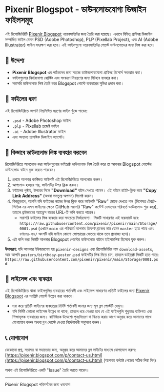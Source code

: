 # Pixenir Blogspot - ডাউনলোডযোগ্য ডিজাইন ফাইলসমূহ

এই রিপোজিটরিটি [Pixenir Blogspot](https://pixenir.blogspot.com/) ওয়েবসাইটের জন্য তৈরি করা হয়েছে। এখানে বিভিন্ন গ্রাফিক্স ডিজাইন সম্পর্কিত ফাইল যেমন PSD (Adobe Photoshop), PLP (Pixellab Project), এবং AI (Adobe Illustrator) ফাইল সংরক্ষণ করা হবে। এই ফাইলগুলো ওয়েবসাইটের পোস্টে ডাউনলোডের জন্য লিঙ্ক করা হবে।

## 🎯 উদ্দেশ্য

*   **Pixenir Blogspot** এর পাঠকদের জন্য সহজে ডাউনলোডযোগ্য গ্রাফিক্স রিসোর্স সরবরাহ করা।
*   ফাইলগুলোর নির্ভরযোগ্য হোস্টিং এবং সংস্করণ নিয়ন্ত্রণের জন্য গিটহাব ব্যবহার করা।
*   সরাসরি ডাউনলোড লিঙ্ক তৈরি করে Blogspot পোস্টে ব্যবহারের সুবিধা প্রদান করা।

## 📂 ফাইলের ধরণ

এই রিপোজিটরিতে আপনি নিম্নলিখিত ধরণের ফাইল খুঁজে পাবেন:

*   `.psd` - Adobe Photoshop ফাইল
*   `.plp` - Pixellab প্রজেক্ট ফাইল
*   `.ai` - Adobe Illustrator ফাইল
*   এবং অন্যান্য প্রাসঙ্গিক ডিজাইন অ্যাসেট।

## 🔗 কিভাবে ডাউনলোড লিঙ্ক ব্যবহার করবেন

রিপোজিটরিতে আপলোড করা ফাইলগুলোর ডাইরেক্ট ডাউনলোড লিঙ্ক তৈরি করে তা আপনার Blogspot পোস্টের ডাউনলোড বাটনে যুক্ত করতে পারবেন।

1.  প্রথমে আপনার কাঙ্ক্ষিত ফাইলটি এই রিপোজিটরিতে আপলোড করুন।
2.  আপলোড হওয়ার পর, ফাইলটির উপর ক্লিক করুন।
3.  ফাইলের পৃষ্ঠায়, উপরের দিকে **"Download"** বাটন দেখতে পাবেন। এই বাটনে রাইট-ক্লিক করে **"Copy Link Address"** (অথবা সমতুল্য অপশন) সিলেক্ট করুন।
4.  বিকল্পভাবে, আপনি যদি ফাইলের নামের উপর ক্লিক করে ফাইলটি "Raw" মোডে দেখতে পান (বিশেষত টেক্সট-ভিত্তিক নয় এমন ফাইলের ক্ষেত্রে GitHub সরাসরি "Raw" কন্টেন্ট দেখানোর পরিবর্তে ডাউনলোড শুরু করে), তাহলে ব্রাউজারের অ্যাড্রেস বারের URL-টি কপি করতে পারেন।
    *   সরাসরি ফাইলের লিঙ্ক ব্যবহার করা সবচেয়ে নির্ভরযোগ্য। লিঙ্কটি সাধারণত এই ফরম্যাটে হবে:
        `https://raw.githubusercontent.com/pixenir/pixenir/main/Storage/0001.psd`
        (এখানে `main` এর পরিবর্তে আপনার ডিফল্ট ব্রাঞ্চের নাম যেমন `master` হতে পারে এবং `ফাইলের-পাথ/` অংশটি যদি ফাইল কোনো ফোল্ডারের ভেতরে থাকে তবে প্রযোজ্য হবে)।
5.  এই কপি করা লিঙ্কটি আপনার Blogspot পোস্টের ডাউনলোড বাটনে হাইপারলিঙ্ক হিসেবে যুক্ত করুন।

**উদাহরণ:**
যদি আপনার ইউজারনেম হয় `pixenir-designs` এবং রিপোজিটরির নাম `download-assets`, আর আপনি `posters/birthday-poster.psd` ফাইলটির লিঙ্ক দিতে চান, তাহলে ডাইরেক্ট লিঙ্কটি হতে পারে:
`https://raw.githubusercontent.com/pixenir/pixenir/main/Storage/0001.psd`

## 📝 লাইসেন্স এবং ব্যবহার

এই রিপোজিটরিতে থাকা ফাইলগুলির ব্যবহারের শর্তাবলী এবং লাইসেন্স সাধারণত প্রতিটি ফাইলের জন্য [Pixenir Blogspot](https://pixenir.blogspot.com/) এর সংশ্লিষ্ট পোস্টে উল্লেখ করা থাকবে।

*   দয়া করে প্রতিটি ফাইলের ব্যবহারের নির্দিষ্ট শর্তাবলী জানার জন্য মূল ব্লগ পোস্টটি দেখুন।
*   যদি নির্দিষ্ট কোনো লাইসেন্স উল্লেখ না থাকে, তাহলে ধরে নেওয়া হবে যে এই ফাইলগুলি শুধুমাত্র ব্যক্তিগত এবং শিক্ষামূলক ব্যবহারের জন্য। বাণিজ্যিক উদ্দেশ্যে পুনঃবিতরণ বা বিক্রয় করার আগে অনুগ্রহ করে আমাদের সাথে যোগাযোগ করুন অথবা ব্লগ পোস্টে দেওয়া নির্দেশাবলী অনুসরণ করুন।

## 📞 যোগাযোগ

যেকোনো প্রশ্ন, মতামত বা সহায়তার জন্য, অনুগ্রহ করে আমাদের ব্লগ সাইটের মাধ্যমে যোগাযোগ করুন:
[https://pixenir.blogspot.com/p/contact-us.html](https://pixenir.blogspot.com/p/contact-us.html) (আপনার কন্টাক্ট পেজের সঠিক লিঙ্ক দিন)

অথবা এই রিপোজিটরিতে একটি "Issue" তৈরি করতে পারেন।

---

Pixenir Blogspot পরিদর্শনের জন্য ধন্যবাদ!
